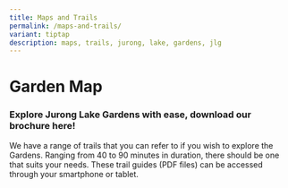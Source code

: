 ```yaml
---
title: Maps and Trails
permalink: /maps-and-trails/
variant: tiptap
description: maps, trails, jurong, lake, gardens, jlg
---
```

<h1>Garden Map</h1>
<h3>Explore Jurong Lake Gardens with ease, download our brochure here!</h3>
<p></p>
<p>We have a range of trails that you can refer to if you wish to explore
the Gardens. Ranging from 40 to 90 minutes in duration, there should be
one that suits your needs. These trail guides (PDF files) can be accessed
through your smartphone or tablet.</p>
<p></p>